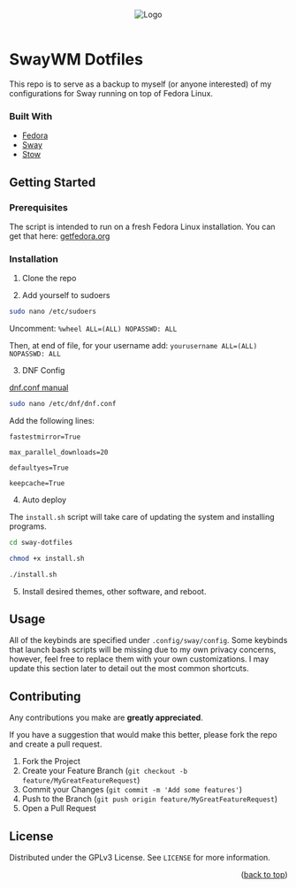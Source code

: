 <div id="top"></div>

<!-- HEADER -->
<br />
<div align="center">
    <img src="https://swaywm.org/logo.png" alt="Logo">
    <br />
    <br />
  </p>
</div>

# SwayWM Dotfiles

<!-- ABOUT -->
This repo is to serve as a backup to myself (or anyone interested) of my configurations for Sway running on top of Fedora Linux. 

### Built With

* [Fedora](https://getfedora.org/)
* [Sway](https://github.com/swaywm/sway)
* [Stow](https://www.gnu.org/software/stow/)

<!-- GETTING STARTED -->
## Getting Started

### Prerequisites

The script is intended to run on a fresh Fedora Linux installation. You can get that here: [getfedora.org](https://getfedora.org/)

### Installation

1. Clone the repo

2. Add yourself to sudoers

```bash
sudo nano /etc/sudoers
```
Uncomment: `%wheel ALL=(ALL) NOPASSWD: ALL`

Then, at end of file, for your username add: `yourusername ALL=(ALL) NOPASSWD: ALL`

3. DNF Config

[dnf.conf manual](https://man7.org/linux/man-pages/man5/dnf.conf.5.html)

```bash
sudo nano /etc/dnf/dnf.conf
```

Add the following lines:

`fastestmirror=True`

`max_parallel_downloads=20`

`defaultyes=True`

`keepcache=True`

4. Auto deploy

The `install.sh` script will take care of updating the system and installing programs. 

```bash
cd sway-dotfiles
```

```bash
chmod +x install.sh
```

```bash
./install.sh
```

5. Install desired themes, other software, and reboot.

<!-- USAGE EXAMPLES -->
## Usage

All of the keybinds are specified under `.config/sway/config`. Some keybinds that launch bash scripts will be missing due to my own privacy concerns, however, feel free to replace them with your own customizations. I may update this section later to detail out the most common shortcuts.

<!-- CONTRIBUTING -->
## Contributing

Any contributions you make are **greatly appreciated**.

If you have a suggestion that would make this better, please fork the repo and create a pull request.

1. Fork the Project
2. Create your Feature Branch (`git checkout -b feature/MyGreatFeatureRequest`)
3. Commit your Changes (`git commit -m 'Add some features'`)
4. Push to the Branch (`git push origin feature/MyGreatFeatureRequest`)
5. Open a Pull Request

<!-- LICENSE -->
## License

Distributed under the GPLv3 License. See `LICENSE` for more information.

<p align="right">(<a href="#top">back to top</a>)</p>